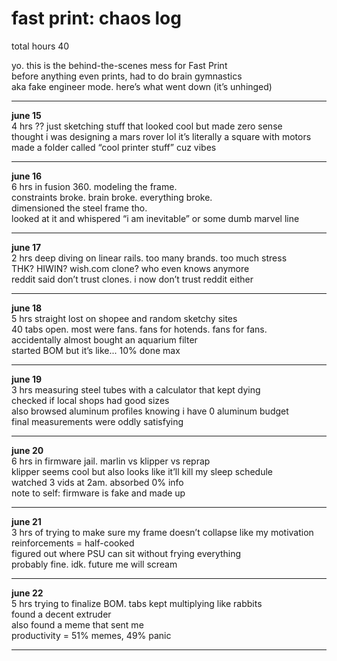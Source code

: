 # fast print: chaos log

total hours 40

yo. this is the behind-the-scenes mess for Fast Print  
before anything even prints, had to do brain gymnastics  
aka fake engineer mode. here’s what went down (it’s unhinged)

---

**june 15**  
4 hrs ?? just sketching stuff that looked cool but made zero sense  
thought i was designing a mars rover lol it’s literally a square with motors  
made a folder called “cool printer stuff” cuz vibes

---

**june 16**  
6 hrs in fusion 360. modeling the frame.  
constraints broke. brain broke. everything broke.  
dimensioned the steel frame tho.  
looked at it and whispered “i am inevitable” or some dumb marvel line

---

**june 17**  
2 hrs deep diving on linear rails. too many brands. too much stress  
THK? HIWIN? wish.com clone? who even knows anymore  
reddit said don’t trust clones. i now don’t trust reddit either

---

**june 18**  
5 hrs straight lost on shopee and random sketchy sites  
40 tabs open. most were fans. fans for hotends. fans for fans.  
accidentally almost bought an aquarium filter  
started BOM but it’s like... 10% done max

---

**june 19**  
3 hrs measuring steel tubes with a calculator that kept dying  
checked if local shops had good sizes  
also browsed aluminum profiles knowing i have 0 aluminum budget  
final measurements were oddly satisfying

---

**june 20**  
6 hrs in firmware jail. marlin vs klipper vs reprap  
klipper seems cool but also looks like it’ll kill my sleep schedule  
watched 3 vids at 2am. absorbed 0% info  
note to self: firmware is fake and made up

---

**june 21**  
3 hrs of trying to make sure my frame doesn’t collapse like my motivation  
reinforcements = half-cooked  
figured out where PSU can sit without frying everything  
probably fine. idk. future me will scream

---

**june 22**  
5 hrs trying to finalize BOM. tabs kept multiplying like rabbits  
found a decent extruder  
also found a meme that sent me  
productivity = 51% memes, 49% panic

---


